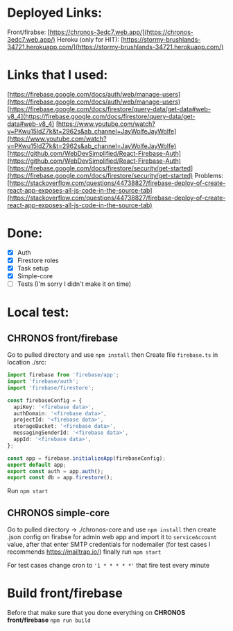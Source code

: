 # Deployed Links:
Front/firabse: [https://chronos-3edc7.web.app/](https://chronos-3edc7.web.app/)
Heroku (only for HIT): [https://stormy-brushlands-34721.herokuapp.com/](https://stormy-brushlands-34721.herokuapp.com/)
# Links that I used:
[https://firebase.google.com/docs/auth/web/manage-users](https://firebase.google.com/docs/auth/web/manage-users)
[https://firebase.google.com/docs/firestore/query-data/get-data#web-v8_4](https://firebase.google.com/docs/firestore/query-data/get-data#web-v8_4)
[https://www.youtube.com/watch?v=PKwu15ldZ7k&t=2962s&ab_channel=JayWolfeJayWolfe](https://www.youtube.com/watch?v=PKwu15ldZ7k&t=2962s&ab_channel=JayWolfeJayWolfe)
[https://github.com/WebDevSimplified/React-Firebase-Auth](https://github.com/WebDevSimplified/React-Firebase-Auth)
[https://firebase.google.com/docs/firestore/security/get-started](https://firebase.google.com/docs/firestore/security/get-started)
Problems:
[https://stackoverflow.com/questions/44738827/firebase-deploy-of-create-react-app-exposes-all-js-code-in-the-source-tab](https://stackoverflow.com/questions/44738827/firebase-deploy-of-create-react-app-exposes-all-js-code-in-the-source-tab)
# Done:
- [x] Auth
- [x] Firestore roles
- [x] Task setup 
- [x] Simple-core
- [ ] Tests (I'm sorry I didn't make it on time)

# Local test:
## CHRONOS front/firebase
Go to pulled directory and use `npm install` then
Create file `firebase.ts` in location ./src:
```ts
import firebase from 'firebase/app';
import 'firebase/auth';
import 'firebase/firestore';

const firebaseConfig = {
  apiKey: '<firebase data>',
  authDomain: '<firebase data>',
  projectId: '<firebase data>',
  storageBucket: '<firebase data>',
  messagingSenderId: '<firebase data>',
  appId: '<firebase data>',
};

const app = firebase.initializeApp(firebaseConfig);
export default app;
export const auth = app.auth();
export const db = app.firestore();

```
Run `npm start`

## CHRONOS simple-core
Go to pulled directory -> ./chronos-core and use `npm install` then
create .json config on firabse for admin web app
and import it to `serviceAccount` value, after that
enter SMTP credentials for nodemailer (for test cases I recommends https://mailtrap.io/) finally run `npm start`

For test cases change cron to `'1 * * * * *'` that fire test every minute

# Build front/firebase
Before that make sure that you done everything on **CHRONOS front/firebase**
`npm run build`